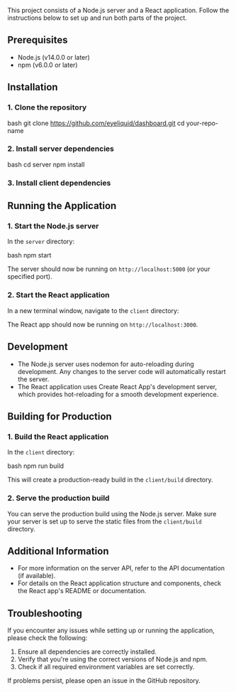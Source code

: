 This project consists of a Node.js server and a React application. Follow the instructions below to set up and run both parts of the project.

## Prerequisites

- Node.js (v14.0.0 or later)
- npm (v6.0.0 or later)

## Installation

### 1. Clone the repository

bash
git clone https://github.com/eyeliquid/dashboard.git
cd your-repo-name

### 2. Install server dependencies

bash
cd server
npm install

### 3. Install client dependencies


## Running the Application

### 1. Start the Node.js server

In the `server` directory:

bash
npm start

The server should now be running on `http://localhost:5000` (or your specified port).

### 2. Start the React application

In a new terminal window, navigate to the `client` directory:

The React app should now be running on `http://localhost:3000`.

## Development

- The Node.js server uses nodemon for auto-reloading during development. Any changes to the server code will automatically restart the server.
- The React application uses Create React App's development server, which provides hot-reloading for a smooth development experience.

## Building for Production

### 1. Build the React application

In the `client` directory:

bash
npm run build


This will create a production-ready build in the `client/build` directory.

### 2. Serve the production build

You can serve the production build using the Node.js server. Make sure your server is set up to serve the static files from the `client/build` directory.

## Additional Information

- For more information on the server API, refer to the API documentation (if available).
- For details on the React application structure and components, check the React app's README or documentation.

## Troubleshooting

If you encounter any issues while setting up or running the application, please check the following:

1. Ensure all dependencies are correctly installed.
2. Verify that you're using the correct versions of Node.js and npm.
3. Check if all required environment variables are set correctly.

If problems persist, please open an issue in the GitHub repository.
